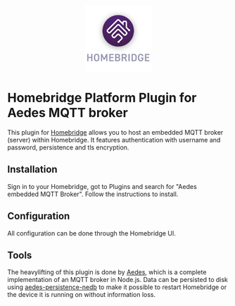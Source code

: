 
<p align="center">

<img src="https://github.com/homebridge/branding/raw/master/logos/homebridge-wordmark-logo-vertical.png" width="150">

</p>


# Homebridge Platform Plugin for Aedes MQTT broker

This plugin for [Homebridge](https://homebridge.io/) allows you to host an embedded MQTT broker (server) within Homebridge. It features authentication with username and password, persistence and tls encryption.

## Installation

Sign in to your Homebridge, got to Plugins and search for "Aedes embedded MQTT Broker". Follow the instructions to install.

## Configuration

All configuration can be done through the Homebridge UI.

## Tools 

The heavylifting of this plugin is done by [Aedes](https://github.com/moscajs/aedes), which is a complete implementation of an MQTT broker in Node.js. Data can be persisted to disk using [aedes-persistence-nedb](https://github.com/ovhemert/aedes-persistence-nedb) to make it possible to restart Homebridge or the device it is running on without information loss.
